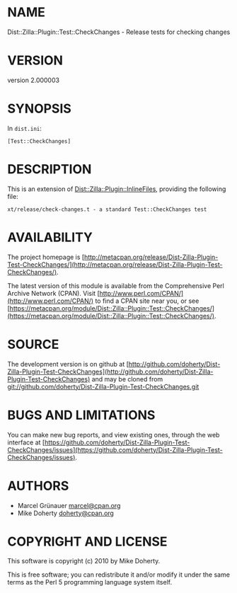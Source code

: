 # NAME

Dist::Zilla::Plugin::Test::CheckChanges - Release tests for checking changes

# VERSION

version 2.000003

# SYNOPSIS

In `dist.ini`:

    [Test::CheckChanges]

# DESCRIPTION

This is an extension of [Dist::Zilla::Plugin::InlineFiles](http://search.cpan.org/perldoc?Dist::Zilla::Plugin::InlineFiles), providing the
following file:

    xt/release/check-changes.t - a standard Test::CheckChanges test

# AVAILABILITY

The project homepage is [http://metacpan.org/release/Dist-Zilla-Plugin-Test-CheckChanges/](http://metacpan.org/release/Dist-Zilla-Plugin-Test-CheckChanges/).

The latest version of this module is available from the Comprehensive Perl
Archive Network (CPAN). Visit [http://www.perl.com/CPAN/](http://www.perl.com/CPAN/) to find a CPAN
site near you, or see [https://metacpan.org/module/Dist::Zilla::Plugin::Test::CheckChanges/](https://metacpan.org/module/Dist::Zilla::Plugin::Test::CheckChanges/).

# SOURCE

The development version is on github at [http://github.com/doherty/Dist-Zilla-Plugin-Test-CheckChanges](http://github.com/doherty/Dist-Zilla-Plugin-Test-CheckChanges)
and may be cloned from [git://github.com/doherty/Dist-Zilla-Plugin-Test-CheckChanges.git](git://github.com/doherty/Dist-Zilla-Plugin-Test-CheckChanges.git)

# BUGS AND LIMITATIONS

You can make new bug reports, and view existing ones, through the
web interface at [https://github.com/doherty/Dist-Zilla-Plugin-Test-CheckChanges/issues](https://github.com/doherty/Dist-Zilla-Plugin-Test-CheckChanges/issues).

# AUTHORS

- Marcel Grünauer <marcel@cpan.org>
- Mike Doherty <doherty@cpan.org>

# COPYRIGHT AND LICENSE

This software is copyright (c) 2010 by Mike Doherty.

This is free software; you can redistribute it and/or modify it under
the same terms as the Perl 5 programming language system itself.

